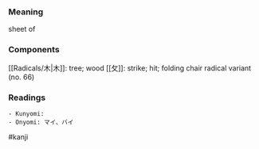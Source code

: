 ### Meaning

sheet of

### Components

[[Radicals/木|木]]: tree; wood [[攵]]: strike; hit; folding chair radical variant (no. 66)

### Readings

```
- Kunyomi: 
- Onyomi: マイ、バイ
```

#kanji